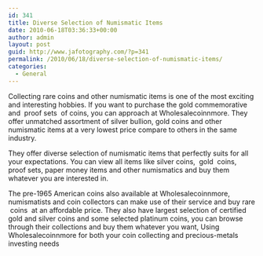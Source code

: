 ```yaml
---
id: 341
title: Diverse Selection of Numismatic Items
date: 2010-06-18T03:36:33+00:00
author: admin
layout: post
guid: http://www.jafotography.com/?p=341
permalink: /2010/06/18/diverse-selection-of-numismatic-items/
categories:
  - General
---
```

Collecting rare coins and other numismatic items is one of the most exciting and interesting hobbies. If you want to purchase the gold commemorative and &nbsp;proof sets&nbsp; of coins, you can approach at Wholesalecoinnmore. They offer unmatched assortment of silver bullion, gold coins and other numismatic items at a very lowest price compare to others in the same industry.

They offer diverse selection of numismatic items that perfectly suits for all your expectations. You can view all items like silver coins, &nbsp;gold&nbsp; coins, proof sets, paper money items and other numismatics and buy them whatever you are interested in.

The pre-1965 American coins also available at Wholesalecoinnmore, numismatists and coin collectors can make use of their service and buy rare &nbsp;coins&nbsp; at an affordable price. They also have largest selection of certified gold and silver coins and some selected platinum coins, you can browse through their collections and buy them whatever you want, Using Wholesalecoinnmore for both your coin collecting and precious-metals investing needs